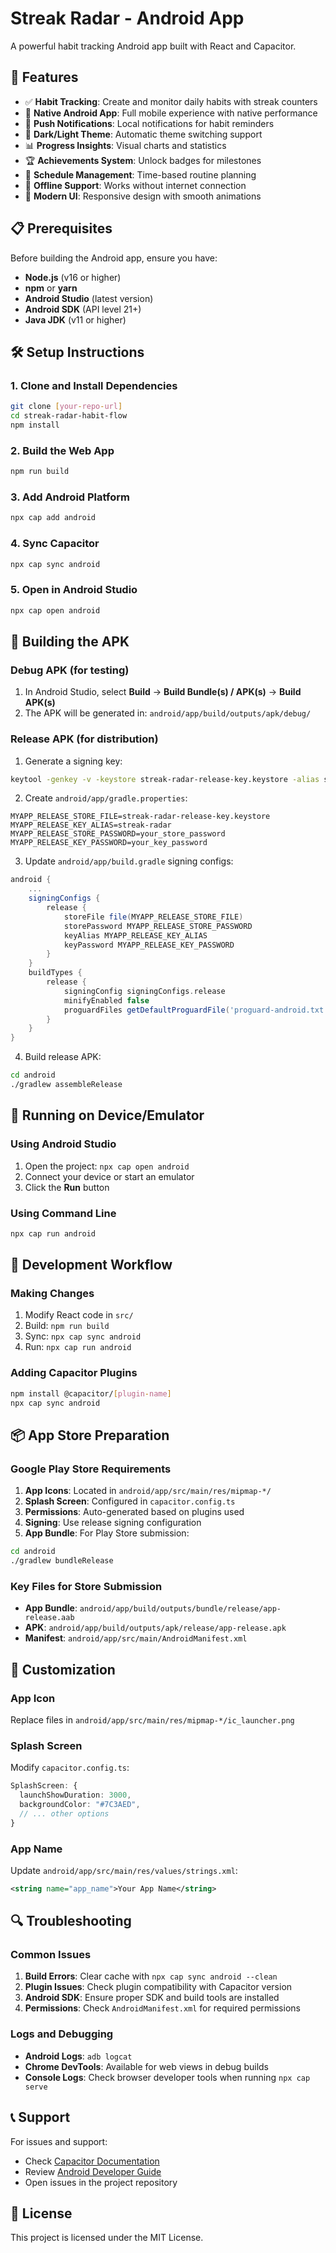 # Streak Radar - Android App

A powerful habit tracking Android app built with React and Capacitor.

## 🚀 Features

- ✅ **Habit Tracking**: Create and monitor daily habits with streak counters
- 📱 **Native Android App**: Full mobile experience with native performance
- 🔔 **Push Notifications**: Local notifications for habit reminders
- 🌙 **Dark/Light Theme**: Automatic theme switching support
- 📊 **Progress Insights**: Visual charts and statistics
- 🏆 **Achievements System**: Unlock badges for milestones
- 📅 **Schedule Management**: Time-based routine planning
- 🔄 **Offline Support**: Works without internet connection
- 🎨 **Modern UI**: Responsive design with smooth animations

## 📋 Prerequisites

Before building the Android app, ensure you have:

- **Node.js** (v16 or higher)
- **npm** or **yarn**
- **Android Studio** (latest version)
- **Android SDK** (API level 21+)
- **Java JDK** (v11 or higher)

## 🛠️ Setup Instructions

### 1. Clone and Install Dependencies

```bash
git clone [your-repo-url]
cd streak-radar-habit-flow
npm install
```

### 2. Build the Web App

```bash
npm run build
```

### 3. Add Android Platform

```bash
npx cap add android
```

### 4. Sync Capacitor

```bash
npx cap sync android
```

### 5. Open in Android Studio

```bash
npx cap open android
```

## 📱 Building the APK

### Debug APK (for testing)

1. In Android Studio, select **Build** → **Build Bundle(s) / APK(s)** → **Build APK(s)**
2. The APK will be generated in: `android/app/build/outputs/apk/debug/`

### Release APK (for distribution)

1. Generate a signing key:
```bash
keytool -genkey -v -keystore streak-radar-release-key.keystore -alias streak-radar -keyalg RSA -keysize 2048 -validity 10000
```

2. Create `android/app/gradle.properties`:
```properties
MYAPP_RELEASE_STORE_FILE=streak-radar-release-key.keystore
MYAPP_RELEASE_KEY_ALIAS=streak-radar
MYAPP_RELEASE_STORE_PASSWORD=your_store_password
MYAPP_RELEASE_KEY_PASSWORD=your_key_password
```

3. Update `android/app/build.gradle` signing configs:
```gradle
android {
    ...
    signingConfigs {
        release {
            storeFile file(MYAPP_RELEASE_STORE_FILE)
            storePassword MYAPP_RELEASE_STORE_PASSWORD
            keyAlias MYAPP_RELEASE_KEY_ALIAS
            keyPassword MYAPP_RELEASE_KEY_PASSWORD
        }
    }
    buildTypes {
        release {
            signingConfig signingConfigs.release
            minifyEnabled false
            proguardFiles getDefaultProguardFile('proguard-android.txt'), 'proguard-rules.pro'
        }
    }
}
```

4. Build release APK:
```bash
cd android
./gradlew assembleRelease
```

## 📱 Running on Device/Emulator

### Using Android Studio
1. Open the project: `npx cap open android`
2. Connect your device or start an emulator
3. Click the **Run** button

### Using Command Line
```bash
npx cap run android
```

## 🔧 Development Workflow

### Making Changes
1. Modify React code in `src/`
2. Build: `npm run build`
3. Sync: `npx cap sync android`
4. Run: `npx cap run android`

### Adding Capacitor Plugins
```bash
npm install @capacitor/[plugin-name]
npx cap sync android
```

## 📦 App Store Preparation

### Google Play Store Requirements

1. **App Icons**: Located in `android/app/src/main/res/mipmap-*/`
2. **Splash Screen**: Configured in `capacitor.config.ts`
3. **Permissions**: Auto-generated based on plugins used
4. **Signing**: Use release signing configuration
5. **App Bundle**: For Play Store submission:
```bash
cd android
./gradlew bundleRelease
```

### Key Files for Store Submission

- **App Bundle**: `android/app/build/outputs/bundle/release/app-release.aab`
- **APK**: `android/app/build/outputs/apk/release/app-release.apk`
- **Manifest**: `android/app/src/main/AndroidManifest.xml`

## 🎨 Customization

### App Icon
Replace files in `android/app/src/main/res/mipmap-*/ic_launcher.png`

### Splash Screen
Modify `capacitor.config.ts`:
```typescript
SplashScreen: {
  launchShowDuration: 3000,
  backgroundColor: "#7C3AED",
  // ... other options
}
```

### App Name
Update `android/app/src/main/res/values/strings.xml`:
```xml
<string name="app_name">Your App Name</string>
```

## 🔍 Troubleshooting

### Common Issues

1. **Build Errors**: Clear cache with `npx cap sync android --clean`
2. **Plugin Issues**: Check plugin compatibility with Capacitor version
3. **Android SDK**: Ensure proper SDK and build tools are installed
4. **Permissions**: Check `AndroidManifest.xml` for required permissions

### Logs and Debugging

- **Android Logs**: `adb logcat`
- **Chrome DevTools**: Available for web views in debug builds
- **Console Logs**: Check browser developer tools when running `npx cap serve`

## 📞 Support

For issues and support:
- Check [Capacitor Documentation](https://capacitorjs.com/docs)
- Review [Android Developer Guide](https://developer.android.com/)
- Open issues in the project repository

## 📄 License

This project is licensed under the MIT License.
